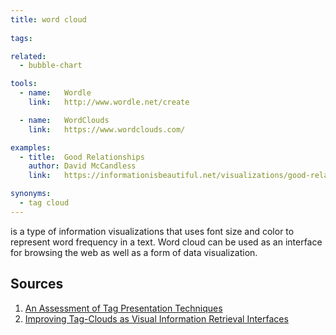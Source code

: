 ```yaml
---
title: word cloud
  
tags:

related:
  - bubble-chart

tools:
  - name:   Wordle
    link:   http://www.wordle.net/create

  - name:   WordClouds
    link:   https://www.wordclouds.com/

examples:
  - title:  Good Relationships
    author: David McCandless
    link:   https://informationisbeautiful.net/visualizations/good-relationtips-most-commonly-given-relationship-advice/

synonyms: 
  - tag cloud
---
```


is a type of information visualizations that uses font size and color to represent word frequency in a text. Word cloud can be used as an interface for browsing the web as well as a form of data visualization.

<!--more-->

## Sources
1. [An Assessment of Tag Presentation Techniques](http://www2007.org/htmlposters/poster988/)
2. [Improving Tag-Clouds as Visual Information Retrieval Interfaces](http://www.yusef.es/improving_tagclouds.pdf)
